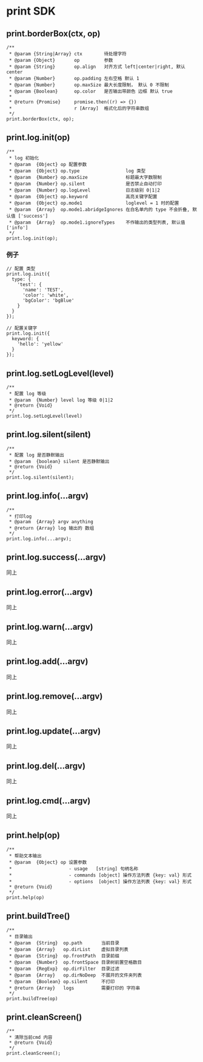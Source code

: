 # print SDK
## print.borderBox(ctx, op)
```
/**
 * @param {String|Array} ctx        待处理字符
 * @param {Object}       op         参数
 * @param {String}       op.align   对齐方式 left|center|right, 默认 center
 * @param {Number}       op.padding 左右空格 默认 1
 * @param {Number}       op.maxSize 最大长度限制， 默认 0 不限制
 * @param {Boolean}      op.color   是否输出带颜色 边框 默认 true
 *
 * @return {Promise}     promise.then((r) => {})
 *                       r [Array]  格式化后的字符串数组
 */
print.borderBox(ctx, op);
```

## print.log.init(op)
```
/**
 * log 初始化
 * @param  {Object} op 配置参数
 * @param  {Object} op.type                 log 类型
 * @param  {Number} op.maxSize              标题最大字数限制
 * @param  {Number} op.silent               是否禁止自动打印
 * @param  {Number} op.logLevel             日志级别 0|1|2
 * @param  {Object} op.keyword              高亮关键字配置
 * @param  {Object} op.mode1                loglevel = 1 时的配置
 * @param  {Array}  op.mode1.abridgeIgnores 在白名单内的 type 不会折叠, 默认值 ['success']
 * @param  {Array}  op.mode1.ignoreTypes    不作输出的类型列表, 默认值 ['info']
 */
print.log.init(op);
```
### 例子
```
// 配置 类型
print.log.init({
  type: {
    'test': {
      'name': 'TEST',
      'color': 'white',
      'bgColor': 'bgBlue'
    }
  }
});

// 配置关键字
print.log.init({
  keyword: {
    'hello': 'yellow'
  }
});
```
## print.log.setLogLevel(level)
```
/**
 * 配置 log 等级
 * @param  {Number} level log 等级 0|1|2
 * @return {Void}
 */
print.log.setLogLevel(level)
```
## print.log.silent(silent)
```
/**
 * 配置 log 是否静默输出
 * @param  {boolean} silent 是否静默输出
 * @return {Void}
 */
print.log.silent(silent);
```

## print.log.info(...argv)
```
/**
 * 打印log
 * @param  {Array} argv anything
 * @return {Array} log 输出的 数组
 */
print.log.info(...argv);
```
## print.log.success(...argv)
同上


## print.log.error(...argv)
同上

## print.log.warn(...argv)
同上

## print.log.add(...argv)
同上

## print.log.remove(...argv)
同上

## print.log.update(...argv)
同上

## print.log.del(...argv)
同上

## print.log.cmd(...argv)
同上

## print.help(op)
```
/**
 * 帮助文本输出
 * @param  {Object} op 设置参数
 *                     - usage   [string] 句柄名称
 *                     - commands [object] 操作方法列表 {key: val} 形式
 *                     - options  [object] 操作方法列表 {key: val} 形式
 * @return {Void}
 */
print.help(op)
```

## print.buildTree()
```
/**
 * 目录输出
 * @param  {String}  op.path       当前目录
 * @param  {Array}   op.dirList    虚拟目录列表
 * @param  {String}  op.frontPath  目录前缀
 * @param  {Number}  op.frontSpace 目录树前置空格数目
 * @param  {RegExp}  op.dirFilter  目录过滤
 * @param  {Array}   op.dirNoDeep  不展开的文件夹列表
 * @param  {Boolean} op.silent     不打印
 * @return {Array}   logs          需要打印的 字符串
 */
print.buildTree(op)
```

## print.cleanScreen()
```
/**
 * 清除当前cmd 内容
 * @return {Void}
 */
print.cleanScreen();
```
